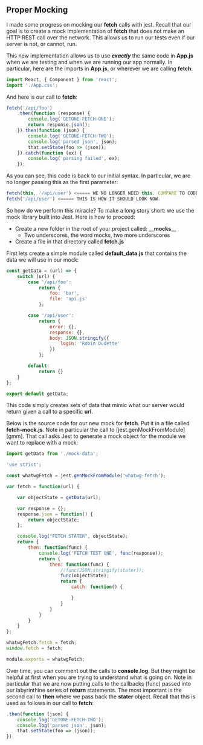 ## Proper Mocking

I made some progress on mocking our **fetch**  calls with jest. Recall that our goal is to create a mock implementation of **fetch** that does not make an HTTP REST call over the network. This allows us to run our tests even if our server is not, or cannot, run.

This new implementation allows us to use **_exactly_** the same code in **App.js** when we are testing and when we are running our app normally. In particular, here are the imports in **App.js**, or wherever we are calling **fetch**:

```javascript
import React, { Component } from 'react';
import './App.css';
```

And here is our call to **fetch**:

```javascript
fetch('/api/foo')
    .then(function (response) {
        console.log('GETONE-FETCH-ONE');
        return response.json();
    }).then(function (json) {
        console.log('GETONE-FETCH-TWO');
        console.log('parsed json', json);
        that.setState(foo => (json));
    }).catch(function (ex) {
        console.log('parsing failed', ex);
    });
```

As you can see, this code is back to our initial syntax. In particular, we are no longer passing this as the first parameter:

```javascript
fetch(this, '/api/user') <===== WE NO LONGER NEED this. COMPARE TO CODE ABOVE.
fetch('/api/user') <===== THIS IS HOW IT SHOULD LOOK NOW.
```

So how do we perform this miracle? To make a long story short: we use the mock library built into Jest. Here is how to proceed:

- Create a new folder in the root of your project called: **\_\_mocks\_\_**
  - Two underscores, the word mocks, two more underscores
- Create a file in that directory called **fetch.js**

First lets create a simple module called **default_data.js** that contains the data we will use in our mock:

```javascript
const getData = (url) => {
    switch (url) {
        case '/api/foo':
            return {
                foo: 'bar',
                file: 'api.js'
            };

        case '/api/user':
            return {
                error: {},
                response: {},
                body: JSON.stringify({
                    login: 'Robin Dudette'
                })
            };

        default:
            return {}
    }
};

export default getData;
```

This code simply creates sets of data that mimic what our server would return given a call to a specific **url**.

Below is the source code for our new mock for **fetch**. Put it in a file called **fetch-mock.js**. Note in particular the call to [jest.genMockFromModule][gmm]. That call asks Jest to generate a mock object for the module we want to replace with a mock:

```javascript
import getData from './mock-data';

'use strict';

const whatwgFetch = jest.genMockFromModule('whatwg-fetch');

var fetch = function(url) {

    var objectState = getData(url);

    var response = {};
    response.json = function() {
        return objectState;
    };

    console.log("FETCH STATER", objectState);
    return {
        then: function(func) {
            console.log('FETCH TEST ONE', func(response));
            return {
                then: function(func) {
                    //func(JSON.stringify(stater));
                    func(objectState);
                    return {
                        catch: function() {

                        }
                    }
                }
            }
        }
    }
};

whatwgFetch.fetch = fetch;
window.fetch = fetch;

module.exports = whatwgFetch;
```

Over time, you can comment out the calls to **console.log**. But they might be helpful at first when you are trying to understand what is going on. Note in particular that we are now putting calls to the callbacks (func) passed into our labyrinthine series of **return** statements. The most important is the second call to **then** where we pass back the **stater** object. Recall that this is used as follows in our call to **fetch**:

```javascript
.then(function (json) {
    console.log('GETONE-FETCH-TWO');
    console.log('parsed json', json);
    that.setState(foo => (json));
})
```
